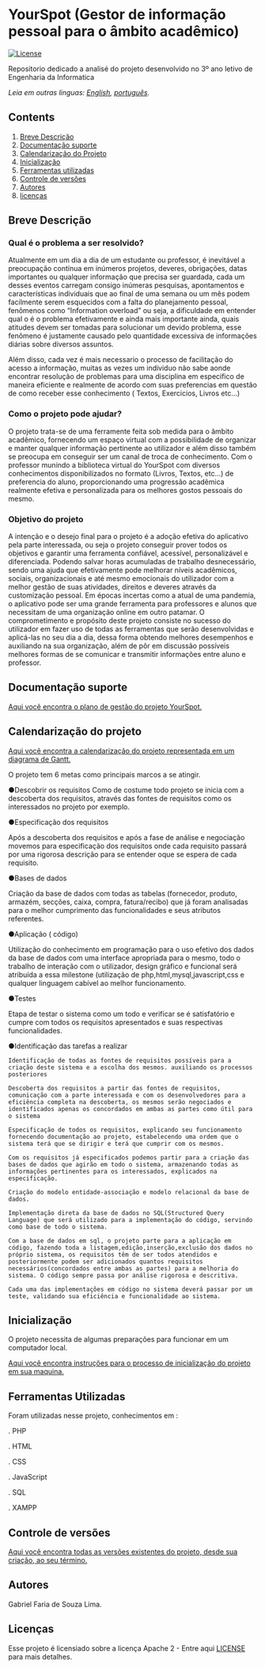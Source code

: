 # YourSpot (Gestor de informação pessoal para o âmbito acadêmico)

[![License](https://img.shields.io/badge/License-Apache2-blue.svg)](https://www.apache.org/licenses/LICENSE-2.0)

Repositorio dedicado a analisé do projeto desenvolvido no 3º ano letivo de Engenharia da Informatica

*Leia em outras linguas: [English](README.en.md), [português](README.md).*

## Contents

1. [Breve Descrição](#breve-descricao)
1. [Documentação suporte](#documentação-suporte)
1. [Calendarização do Projeto](#calendarização-do-projeto)
1. [Inicialização](#inicialização)
1. [Ferramentas utilizadas](#ferramentas-utilizadas)
1. [Controle de versões](#controle-de-versões)
1. [Autores](#autores)
1. [licenças](#licenças)

## Breve Descrição

### Qual é o problema a ser resolvido?

Atualmente em um dia a dia de um estudante ou professor, é inevitável a preocupação contínua em inúmeros projetos, deveres, obrigações, datas importantes ou qualquer informação que precisa ser guardada, cada um desses eventos carregam consigo inúmeras pesquisas, apontamentos e características individuais que ao final de uma semana ou um mês podem facilmente serem esquecidos com a falta do planejamento pessoal, fenômenos como “Information overload” ou seja, a dificuldade em entender qual o é o problema efetivamente e ainda mais importante ainda, quais atitudes devem ser tomadas para solucionar um devido problema, esse fenômeno é justamente causado pelo quantidade excessiva de informações diárias sobre diversos assuntos.

Além disso, cada vez é mais necessario o processo de facilitação do acesso a informação, muitas as vezes um individuo não sabe aonde encontrar resolução de problemas para uma disciplina em especifico de maneira eficiente e realmente de acordo com suas preferencias em questão de como receber esse conhecimento ( Textos, Exercicios, Livros etc...)

### Como o projeto pode ajudar?

O projeto trata-se de uma ferramente feita sob medida para o âmbito acadêmico, fornecendo um espaço virtual com a possibilidade de organizar e manter qualquer informação pertinente ao utilizador e além disso também se preocupa em conseguir ser um canal de troca de conhecimento. Com o professor munindo a biblioteca virtual do YourSpot com diversos conhecimentos disponibilizados no formato (Livros, Textos, etc...) de preferencia do aluno, proporcionando uma progressão acadêmica realmente efetiva e personalizada para os melhores gostos pessoais do mesmo.

### Objetivo do projeto

A intenção e o desejo final para o projeto é a adoção efetiva do aplicativo pela parte interessada, ou seja o projeto conseguir prover todos os objetivos e garantir uma ferramenta confiável, acessível, personalizável e diferenciada. Podendo salvar horas acumuladas de trabalho desnecessário, sendo uma ajuda que efetivamente pode melhorar níveis acadêmicos, sociais, organizacionais e até mesmo emocionais do utilizador com a melhor gestão de suas
atividades, direitos e deveres através da customização pessoal. Em épocas incertas como a atual de uma pandemia, o aplicativo pode ser uma grande ferramenta para professores e alunos que necessitam de uma organização online em outro patamar. O comprometimento e propósito deste projeto consiste no sucesso do utilizador em fazer uso de todas as ferramentas que serão desenvolvidas e aplicá-las no seu dia a dia, dessa forma obtendo melhores desempenhos e auxiliando na sua organização, além de pôr em discussão possíveis melhores formas de se comunicar e transmitir informações entre aluno e professor.

## Documentação suporte

[Aqui você encontra o plano de gestão do projeto YourSpot.](YourSpot%20Software%20Management%20Plan.pdf)


## Calendarização do projeto

[Aqui você encontra a calendarização do projeto representada em um diagrama de Gantt.](YourSpot%20Diagrama%20de%20gantt.jpg)

O projeto tem 6 metas como principais marcos a se atingir.

  ●Descobrir os requisitos
    Como de costume todo projeto se inicia com a descoberta dos requisitos, através das fontes de requisitos como os  interessados no projeto por exemplo.
    
  ●Especificação dos requisitos
  
Após a descoberta dos requisitos e após a fase de análise e negociação movemos para especificação dos requisitos onde cada requisito passará por uma rigorosa descrição para se entender oque se espera de cada requisito.

  ●Bases de dados
  
Criação da base de dados com todas as tabelas (fornecedor, produto, armazém, secções, caixa, compra, fatura/recibo) que já foram analisadas para o melhor cumprimento das funcionalidades e seus atributos referentes.

  ●Aplicação ( código)
  
Utilização do conhecimento em programação para o uso efetivo dos dados da base de dados com uma interface apropriada para o mesmo, todo o trabalho de interação com o utilizador, design gráfico e funcional será atribuída a essa milestone (utilização de php,html,mysql,javascript,css e qualquer linguagem cabível ao melhor funcionamento.

  ●Testes
  
Etapa de testar o sistema como um todo e verificar se é satisfatório e cumpre com todos os requisitos apresentados e suas respectivas funcionalidades.

  ●Identificação das tarefas a realizar
  
    Identificação de todas as fontes de requisitos possíveis para a criação deste sistema e a escolha dos mesmos. auxiliando os processos posteriores
    
    Descoberta dos requisitos a partir das fontes de requisitos, comunicação com a parte interessada e com os desenvolvedores para a eficiência completa na descoberta, os mesmos serão negociados e identificados apenas os concordados em ambas as partes como útil para o sistema
    
    Especificação de todos os requisitos, explicando seu funcionamento fornecendo documentação ao projeto, estabelecendo uma ordem que o sistema terá que se dirigir e terá que cumprir com os mesmos.
    
    Com os requisitos já especificados podemos partir para a criação das bases de dados que agirão em todo o sistema, armazenando todas as informações pertinentes para os interessados, explicados na especificação. 
    
    Criação do modelo entidade-associação e modelo relacional da base de dados.
    
    Implementação direta da base de dados no SQL(Structured Query Language) que será utilizado para a implementação do código, servindo como base de todo o sistema.
    
    Com a base de dados em sql, o projeto parte para a aplicação em código, fazendo toda a listagem,edição,inserção,exclusão dos dados no próprio sistema, os requisitos têm de ser todos atendidos e posteriormente podem ser adicionados quantos requisitos necessários(concordados entre ambas as partes) para a melhoria do sistema. O código sempre passa por análise rigorosa e descritiva.
    
    Cada uma das implementações em código no sistema deverá passar por um teste, validando sua eficiência e funcionalidade ao sistema.
    
## Inicialização

O projeto necessita de algumas preparações para funcionar em um computador local.

[Aqui você encontra instruções para o processo de inicialização do projeto em sua maquina.](Inicialização.pptx)

## Ferramentas Utilizadas
  Foram utilizadas nesse projeto, conhecimentos em :

  . PHP
  
  . HTML
  
  . CSS
  
  . JavaScript
  
  . SQL
  
  . XAMPP
  
## Controle de versões

[Aqui você encontra todas as versões existentes do projeto, desde sua criação, ao seu término.](miniProjeto_Controle_de_versões)

## Autores

Gabriel Faria de Souza Lima.

## Licenças
Esse projeto é licensiado sobre a licença Apache 2 - Entre aqui [LICENSE](LICENSE) para mais detalhes.
  
  

 

